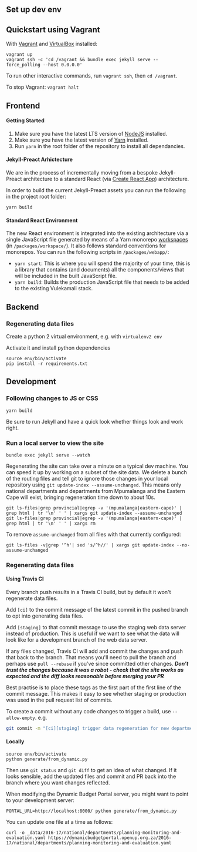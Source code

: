 
Set up dev env
--------------

## Quickstart using Vagrant

With [Vagrant](https://www.vagrantup.com/) and [VirtualBox](https://www.virtualbox.org/) installed:

```
vagrant up
vagrant ssh -c 'cd /vagrant && bundle exec jekyll serve --force_polling --host 0.0.0.0'
```

To run other interactive commands, run `vagrant ssh`, then `cd /vagrant`.

To stop Vagrant: `vagrant halt`

## Frontend

#### Getting Started

1. Make sure you have the latest LTS version of [NodeJS](https://nodejs.org/en/) installed.
2. Make sure you have the latest version of [Yarn](https://yarnpkg.com/en/docs/install) installed.
3. Run `yarn` in the root folder of the repository to install all dependancies.

#### Jekyll-Preact Arhictecture

We are in the process of incrementally moving from a bespoke Jekyll-Preact architecture to a standard React (via [Create React App](https://github.com/facebook/create-react-app)) architecture.

In order to build the current Jekyll-Preact assets you can run the following in the project root folder:

```
yarn build
```

#### Standard React Environment

The new React environment is integrated into the existing architecture via a single JavaScript file generated by means of a Yarn monorepo [workspaces](https://yarnpkg.com/lang/en/docs/workspaces/) (in `/packages/workspace/`). It also follows standard conventions for monorepos. You can run the following scripts in `/packages/webapp/`:

- `yarn start`: This is where you will spend the majority of your time, this is a library that contains (and documents) all the components/views that will be included in the built JavaScript file.
- `yarn build`: Builds the production JavaScript file that needs to be added to the existing Vulekamali stack.

## Backend

### Regenerating data files

Create a python 2 virtual environment, e.g. with `virtualenv2 env`

Activate it and install python dependencies

```
source env/bin/activate
pip install -r requirements.txt
```

Development
-----------

### Following changes to JS or CSS

```
yarn build
```

Be sure to run Jekyll and have a quick look whether things look and work right.

### Run a local server to view the site

```
bundle exec jekyll serve --watch
```

Regenerating the site can take over a minute on a typical dev machine. You can speed it up by working on a subset of the site data. We delete a bunch of the routing files and tell git to ignore those changes in your local repository using `git update-index --assume-unchanged`. This means only national departments and departments from Mpumalanga and the Eastern Cape will exist, bringing regeneration time down to about 10s.

```
git ls-files|grep provincial|egrep -v '(mpumalanga|eastern-cape)' | grep html | tr '\n' ' ' | xargs git update-index --assume-unchanged
git ls-files|grep provincial|egrep -v '(mpumalanga|eastern-cape)' | grep html | tr '\n' ' ' | xargs rm
```

To remove `assume-unchanged` from all files with that currently configured:

```
git ls-files -v|grep '^h'| sed 's/^h//' | xargs git update-index --no-assume-unchanged
```

### Regenerating data files

#### Using Travis CI

Every branch push results in a Travis CI build, but by default it won't regenerate data files.

Add `[ci]` to the commit message of the latest commit in the pushed branch to opt into generating data files.

Add `[staging]` to that commit message  to use the staging web data server instead of production. This is useful if we want to see what the data will look like for a development branch of the web data server.

If any files changed, Travis CI will add and commit the changes and push that back to the branch. That means you'll need to pull the branch and perhaps use `pull --rebase` if you've since committed other changes. ***Don't trust the changes because it was a robot - check that the site works as expected and the diff looks reasonable before merging your PR***

Best practise is to place these tags as the first part of the first line of the commit message. This makes it easy to see whether staging or production was used in the pull request list of commits.

To create a commit without any code changes to trigger a build, use `--allow-empty`. e.g.

```bash
git commit -m "[ci][staging] trigger data regeneration for new department xyz data" --allow-empty
```

#### Locally

```
source env/bin/activate
python generate/from_dynamic.py
```

Then use `git status` and `git diff` to get an idea of what changed. If it looks sensible, add the updated files and commit and PR back into the branch where you want changes reflected.

When modifying the Dynamic Budget Portal server, you might want to point to your development server:

```
PORTAL_URL=http://localhost:8000/ python generate/from_dynamic.py
```

You can update one file at a time as follows:
```
curl -o _data/2016-17/national/departments/planning-monitoring-and-evaluation.yaml https://dynamicbudgetportal.openup.org.za/2016-17/national/departments/planning-monitoring-and-evaluation.yaml
```
